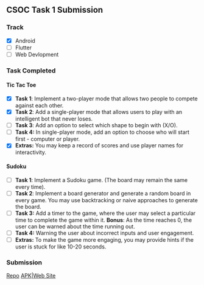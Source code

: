 ## CSOC Task 1 Submission
<!-- - [x] mark like this where required -->

### Track

- [x] Android
- [ ] Flutter
- [ ] Web Devlopment

### Task Completed
<!-- you only have to fill in one of the tasks -->
#### Tic Tac Toe

- [x] **Task 1**: Implement a two-player mode that allows two people to compete against each other.
- [x] **Task 2**: Add a single-player mode that allows users to play with an intelligent bot that never loses.
- [ ] **Task 3**: Add an option to select which shape to begin with (X/O).
- [ ] **Task 4:** In single-player mode, add an option to choose who will start first - computer or player.
- [x] **Extras:** You may keep a record of scores and use player names for interactivity.

#### Sudoku

- [ ] **Task 1**: Implement a Sudoku game. (The board may remain the same every time).
- [ ] **Task 2**: Implement a board generator and generate a random board in every game. You may use backtracking or naive approaches to generate the board.
- [ ] **Task 3:** Add a timer to the game, where the user may select a particular time to complete the game within it. **Bonus**: As the time reaches 0, the user can be warned about the time running out.
- [ ] **Task 4:** Warning the user about incorrect inputs and user engagement.
- [ ] **Extras:** To make the game more engaging, you may provide hints if the user is stuck for like 10-20 seconds.

### Submission

<!-- Add in your repo and apk link or web site link as per track -->
[Repo](https://github.com/mihir02badkur/TicTacToe)
[APK|Web Site](https://github.com/mihir02badkur/TicTacToe/blob/master/TikTacToe.apk)
